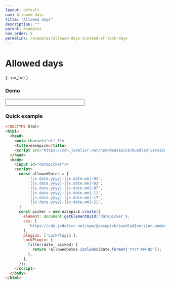 ```yaml
---
layout: default
nav: Allowed days
title: "Allowed days"
description: ""
parent: Examples
nav_order: 5
permalink: /examples/allowed-days-instead-of-lock-days
---
```


# Allowed days
{: .no_toc }

### Demo

<input id="eg-allowed-days" class="form-control demo-wrapper" data-cfg="egalloweddays" style="width: 250px;"/>


### Quick example

```html
<!DOCTYPE html>
<html>
  <head>
    <meta charset="utf-8">
    <title>easepick</title>
    <script src="https://cdn.jsdelivr.net/npm/@easepick/bundle@[version.number]/dist/index.umd.min.js"></script>
  </head>
  <body>
    <input id="datepicker"/>
    <script>
      const allowedDates = [
          '[js.date.yyyy]-[js.date.mm]-01',
          '[js.date.yyyy]-[js.date.mm]-03',
          '[js.date.yyyy]-[js.date.mm]-07',
          '[js.date.yyyy]-[js.date.mm]-11',
          '[js.date.yyyy]-[js.date.mm]-17',
          '[js.date.yyyy]-[js.date.mm]-21',
      ]
      const picker = new easepick.create({
        element: document.getElementById('datepicker'),
        css: [
          'https://cdn.jsdelivr.net/npm/@easepick/bundle@[version.number]/dist/index.css',
        ],
        plugins: ['LockPlugin'],
        LockPlugin: {
          filter(date, picked) {
            return !allowedDates.includes(date.format('YYYY-MM-DD'));
          },
        },
      });
    </script>
  </body>
</html>
```